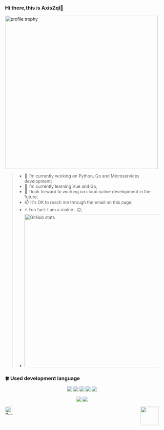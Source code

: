 ### Hi there,this is AxisZql👋

<img alt="profile trophy" src="https://github-profile-trophy.vercel.app/?username=AxisZql&column=4&theme=gruvbox&margin-w=15&margin-h=15&no-frame=true" width="500">

> - 🔭 I’m currently working on Python, Go and Microservices development; 
> - 🌱 I’m currently learning Vue and Go;
> - 🌈 I look forward to working on cloud native development in the future;
> - 📫 It's OK to reach me through the email on this page;
> - ⚡ Fun fact: I am a rookie...🙃;
> - <img alt="GitHub stats" src="https://github-readme-stats.vercel.app/api?username=AxisZql&bg_color=30,e96443,904e95&title_color=fff&text_color=fff&count_private=true&hide_border=true" width="500">


### 🍀 Used development language

<p align="center">
	<img src="https://img.shields.io/badge/GO-1.14-00acd7?logo=Go&logoColor=00acd7"/>
	<img src="https://img.shields.io/badge/Java-8-e0161a?logo=Java&logoColor=e0161a"/>
	<img src="https://img.shields.io/badge/JavaScript-es6-efd81d?logo=JavaScript&logoColor=efd81d"/>
	<img src="https://img.shields.io/badge/Python-3.7-326c9c?logo=Python&logoColor=326c9c"/>
	<img src="https://img.shields.io/badge/PHP-7.2-777bb3?logo=PHP&logoColor=777bb3"/>
</p>
<p align="center">
     <img src="https://img.shields.io/badge/C/C++-11-659ad2?logo=C%2B%2B&logoColor=659ad2"/>
    <img src="https://img.shields.io/badge/Shell-1.0-3e484a?logo=GNU%20Bash&logoColor=ffffff"/>
</p>


<img src="https://view.moezx.cc/images/2021/02/25/7217294a8cb992d37eceeb8f5a01d100.gif" height="60" align="right"/>

[<img height="26" src="https://shields.io/badge/Twitter-ffffff.svg?style=flat-square&logo=twitter" alt="Twitter" />](https://twitter.com/axiszql)



